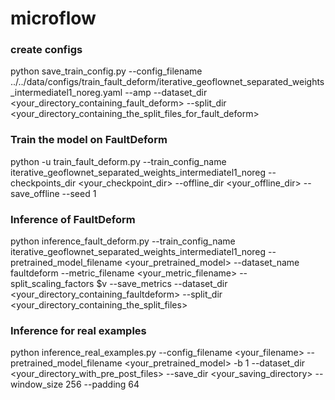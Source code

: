 # microflow

### create configs
python save_train_config.py --config_filename ../../data/configs/train_fault_deform/iterative_geoflownet_separated_weights_intermediatel1_noreg.yaml --amp --dataset_dir <your_directory_containing_fault_deform> --split_dir <your_directory_containing_the_split_files_for_fault_deform> 


### Train the model on FaultDeform
python -u train_fault_deform.py --train_config_name iterative_geoflownet_separated_weights_intermediatel1_noreg --checkpoints_dir <your_checkpoint_dir> --offline_dir <your_offline_dir> --save_offline --seed 1


### Inference of FaultDeform
python inference_fault_deform.py --train_config_name iterative_geoflownet_separated_weights_intermediatel1_noreg --pretrained_model_filename <your_pretrained_model> --dataset_name faultdeform --metric_filename <your_metric_filename> --split_scaling_factors $v --save_metrics --dataset_dir <your_directory_containing_faultdeform> --split_dir <your_directory_containing_the_split_files> 


### Inference for real examples
python inference_real_examples.py --config_filename <your_filename> --pretrained_model_filename <your_pretrained_model> -b 1 --dataset_dir <your_directory_with_pre_post_files> --save_dir <your_saving_directory> --window_size 256 --padding 64
